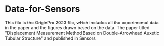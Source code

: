 # Data-for-Sensors
This file is the OriginPro 2023 file, which includes all the experimental data in the paper and the figures drawn based on the data.
The paper titled "Displacement Measurement Method Based on Double-Arrowhead Auxetic Tubular Structure" and published in Sensors
